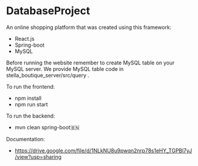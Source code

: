 # DatabaseProject

An online shopping platform that was created using this framework:
- React.js
- Spring-boot
- MySQL

Before running the website remember to create MySQL table on your MySQL server.
We provide MySQL table code in stella_boutique_server/src/query .

To run the frontend:
- npm install
- npm run start

To run the backend:
- mvn clean spring-boot🇧🇳

Documentation:
- https://drive.google.com/file/d/1NLkNU8u9pwqn2nrp78s1eHY_TGPBl7yJ/view?usp=sharing
